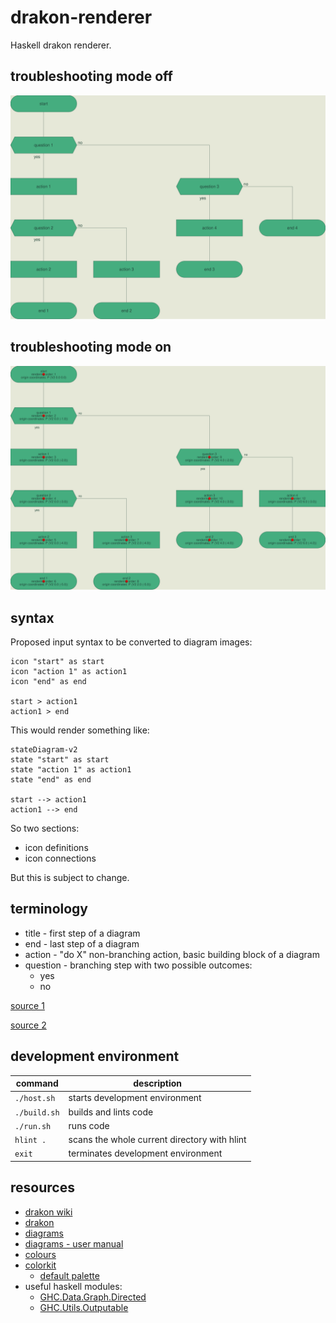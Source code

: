 # drakon-renderer

Haskell drakon renderer.

## troubleshooting mode off

![diagram](./diagram-troubleshooting-off.svg)

## troubleshooting mode on

![diagram](./diagram-troubleshooting-on.svg)

## syntax

Proposed input syntax to be converted to diagram images:

```
icon "start" as start
icon "action 1" as action1
icon "end" as end

start > action1
action1 > end
```

This would render something like:

```mermaid
stateDiagram-v2
state "start" as start
state "action 1" as action1
state "end" as end

start --> action1
action1 --> end
```

So two sections:

* icon definitions
* icon connections

But this is subject to change.

## terminology

* title - first step of a diagram
* end - last step of a diagram
* action - "do X" non-branching action, basic building block of a diagram
* question - branching step with two possible outcomes:
  * yes
  * no

[source 1](https://en.m.wikipedia.org/wiki/DRAKON#/media/File%3AIcons_of_Visual_Programming_Language_--DRAKON--.png)

[source 2](https://en.m.wikipedia.org/wiki/DRAKON)

## development environment

| command | description |
| --- | --- |
| `./host.sh` | starts development environment |
| `./build.sh` | builds and lints code |
| `./run.sh` | runs code |
| `hlint .` | scans the whole current directory with hlint |
| `exit` | terminates development environment |

## resources

* [drakon wiki](https://en.m.wikipedia.org/wiki/DRAKON)
* [drakon](https://drakonhub.com/read/docs)
* [diagrams](https://archives.haskell.org/projects.haskell.org/diagrams/doc/quickstart.html#introduction)
* [diagrams - user manual](https://archives.haskell.org/projects.haskell.org/diagrams/doc/manual.html)
* [colours](https://www.colourlovers.com)
* [colorkit](https://colorkit.co/)
  * [default palette](https://colorkit.co/palette/642915-963e20-c7522a-e5c185-fbf2c4-74a892-008585-006464-004343/)
* useful haskell modules:
  * [GHC.Data.Graph.Directed](https://hackage.haskell.org/package/ghc-9.4.7/docs/GHC-Data-Graph-Directed.html)
  * [GHC.Utils.Outputable](https://hackage.haskell.org/package/ghc-9.4.7/docs/GHC-Utils-Outputable.html)